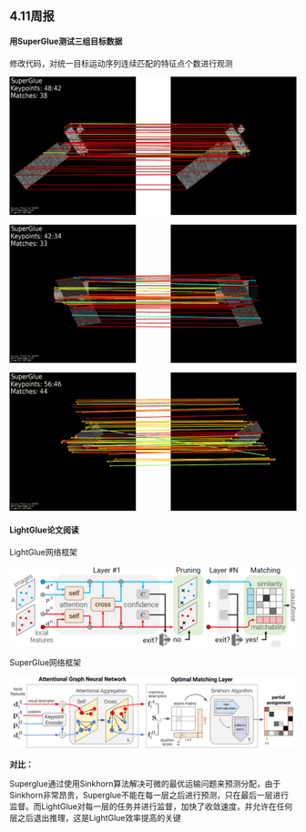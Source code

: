 ## 4.11周报

#### 用SuperGlue测试三组目标数据

修改代码，对统一目标运动序列连续匹配的特征点个数进行观测

![](assets/Aura.gif)



![Cartography](assets/Cartography.gif)



![](assets/worldview.gif)



#### LightGlue论文阅读

LightGlue网络框架

![image-20240411122643143](assets/image-20240411122643143.png)

SuperGlue网络框架

![image-20240411122952657](assets/image-20240411122952657.png)

**对比：**

Superglue通过使用Sinkhorn算法解决可微的最优运输问题来预测分配，由于Sinkhorn非常昂贵，Superglue不能在每一层之后进行预测，只在最后一层进行监督。而LightGlue对每一层的任务并进行监督，加快了收敛速度，并允许在任何层之后退出推理，这是LightGlue效率提高的关键


